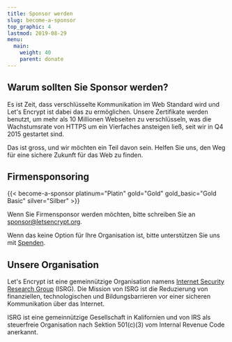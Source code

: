```yaml
---
title: Sponsor werden
slug: become-a-sponsor
top_graphic: 4
lastmod: 2019-08-29
menu:
  main:
    weight: 40
    parent: donate
---
```


## Warum sollten Sie Sponsor werden?

Es ist Zeit, dass verschlüsselte Kommunikation im Web Standard wird und Let's Encrypt ist dabei das zu ermöglichen. Unsere Zertifikate werden benutzt, um mehr als 10 Millionen Webseiten zu verschlüsseln, was die Wachstumsrate von HTTPS um ein Vierfaches ansteigen ließ, seit wir in Q4 2015 gestartet sind.

Das ist gross, und wir möchten ein Teil davon sein. Helfen Sie uns, den Weg für eine sichere Zukunft für das Web zu finden.

## Firmensponsoring

<!-- Note for translators: words in quotes need to be translated -->
{{< become-a-sponsor platinum="Platin" gold="Gold" gold_basic="Gold Basic" silver="Silber" >}}

Wenn Sie Firmensponsor werden möchten, bitte schreiben Sie an [sponsor@letsencrypt.org](mailto:sponsor@letsencrypt.org).

Wenn das keine Option für Ihre Organisation ist, bitte unterstützen Sie uns mit [Spenden](/donate).

## Unsere Organisation

Let's Encrypt ist eine gemeinnützige Organisation namens [Internet Security Research Group](https://www.abetterinternet.org/) (ISRG). Die Mission von ISRG ist die Reduzierung von finanziellen, technologischen und Bildungsbarrieren vor einer sicheren Kommunikation über das Internet.

ISRG ist eine gemeinnützige Gesellschaft in Kalifornien und von IRS als steuerfreie Organisation nach Sektion 501\(c\)(3) vom Internal Revenue Code anerkannt.
